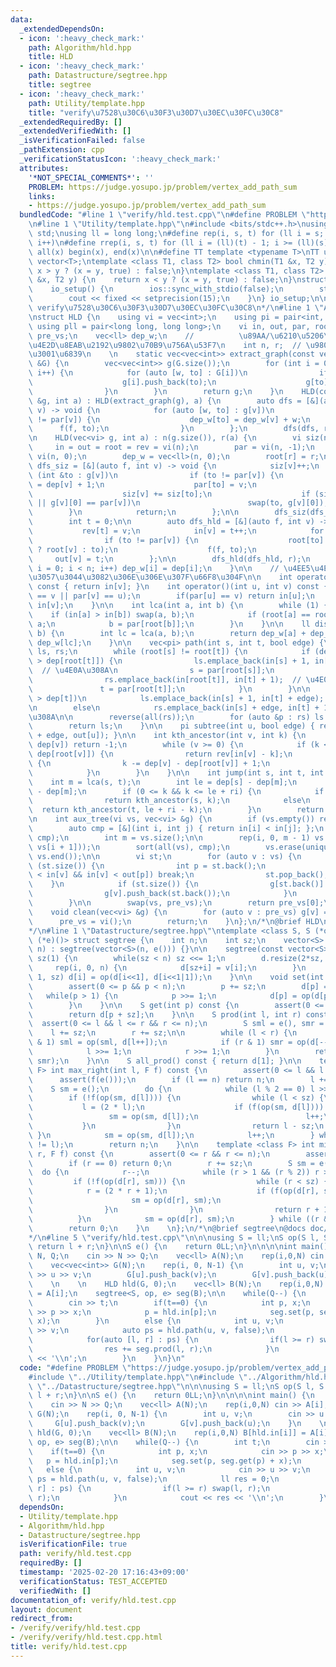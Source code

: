```yaml
---
data:
  _extendedDependsOn:
  - icon: ':heavy_check_mark:'
    path: Algorithm/hld.hpp
    title: HLD
  - icon: ':heavy_check_mark:'
    path: Datastructure/segtree.hpp
    title: segtree
  - icon: ':heavy_check_mark:'
    path: Utility/template.hpp
    title: "verify\u7528\u30C6\u30F3\u30D7\u30EC\u30FC\u30C8"
  _extendedRequiredBy: []
  _extendedVerifiedWith: []
  _isVerificationFailed: false
  _pathExtension: cpp
  _verificationStatusIcon: ':heavy_check_mark:'
  attributes:
    '*NOT_SPECIAL_COMMENTS*': ''
    PROBLEM: https://judge.yosupo.jp/problem/vertex_add_path_sum
    links:
    - https://judge.yosupo.jp/problem/vertex_add_path_sum
  bundledCode: "#line 1 \"verify/hld.test.cpp\"\n#define PROBLEM \"https://judge.yosupo.jp/problem/vertex_add_path_sum\"\
    \n#line 1 \"Utility/template.hpp\"\n#include <bits/stdc++.h>\nusing namespace\
    \ std;\nusing ll = long long;\n#define rep(i, s, t) for (ll i = s; i < (ll)(t);\
    \ i++)\n#define rrep(i, s, t) for (ll i = (ll)(t) - 1; i >= (ll)(s); i--)\n#define\
    \ all(x) begin(x), end(x)\n\n#define TT template <typename T>\nTT using vec =\
    \ vector<T>;\ntemplate <class T1, class T2> bool chmin(T1 &x, T2 y) {\n    return\
    \ x > y ? (x = y, true) : false;\n}\ntemplate <class T1, class T2> bool chmax(T1\
    \ &x, T2 y) {\n    return x < y ? (x = y, true) : false;\n}\nstruct io_setup {\n\
    \    io_setup() {\n        ios::sync_with_stdio(false);\n        std::cin.tie(nullptr);\n\
    \        cout << fixed << setprecision(15);\n    }\n} io_setup;\n\n/*\n@brief\
    \ verify\u7528\u30C6\u30F3\u30D7\u30EC\u30FC\u30C8\n*/\n#line 1 \"Algorithm/hld.hpp\"\
    \nstruct HLD {\n    using vi = vec<int>;\n    using pi = pair<int, int>;\n   \
    \ using pll = pair<long long, long long>;\n    vi in, out, par, root, rev, dep,\
    \ pre_vs;\n    vec<ll> dep_w;\n    //          \u89AA/\u6210\u5206\u306Etop/in\u306E\
    \u4E2D\u8EAB\u2192\u9802\u70B9\u756A\u53F7\n    int n, r;  // \u9802\u70B9\u6570\
    \u3001\u6839\n    \n    static vec<vec<int>> extract_graph(const vec<vec<pll>>\
    \ &G) {\n        vec<vec<int>> g(G.size());\n        for (int i = 0; i < int(G.size());\
    \ i++) {\n            for (auto [w, to] : G[i])\n                if (i < to) {\n\
    \                    g[i].push_back(to);\n                    g[to].push_back(i);\n\
    \                }\n        }\n        return g;\n    }\n    HLD(const vec<vec<pll>>\
    \ &g, int a) : HLD(extract_graph(g), a) {\n        auto dfs = [&](auto f, int\
    \ v) -> void {\n            for (auto [w, to] : g[v])\n                if (to\
    \ != par[v]) {\n                    dep_w[to] = dep_w[v] + w;\n              \
    \      f(f, to);\n                }\n        };\n        dfs(dfs, r);\n    }\n\
    \n    HLD(vec<vi> g, int a) : n(g.size()), r(a) {\n        vi siz(n, 0);\n   \
    \     in = out = root = rev = vi(n);\n        par = vi(n, -1);\n        dep =\
    \ vi(n, 0);\n        dep_w = vec<ll>(n, 0);\n        root[r] = r;\n\n        auto\
    \ dfs_siz = [&](auto f, int v) -> void {\n            siz[v]++;\n            for\
    \ (int &to : g[v])\n                if (to != par[v]) {\n                    dep[to]\
    \ = dep[v] + 1;\n                    par[to] = v;\n                    f(f, to);\n\
    \                    siz[v] += siz[to];\n                    if (siz[to] > siz[g[v][0]]\
    \ || g[v][0] == par[v])\n                        swap(to, g[v][0]);\n        \
    \        }\n            return;\n        };\n\n        dfs_siz(dfs_siz, r);\n\n\
    \        int t = 0;\n\n        auto dfs_hld = [&](auto f, int v) -> void {\n \
    \           rev[t] = v;\n            in[v] = t++;\n            for (int to : g[v])\n\
    \                if (to != par[v]) {\n                    root[to] = (to == g[v][0]\
    \ ? root[v] : to);\n                    f(f, to);\n                }\n       \
    \     out[v] = t;\n        };\n\n        dfs_hld(dfs_hld, r);\n        for (int\
    \ i = 0; i < n; i++) dep_w[i] = dep[i];\n    }\n\n    // \u4EE5\u4E0B\u3001\u6B32\
    \u3057\u3044\u3082\u306E\u306E\u307F\u66F8\u304F\n\n    int operator()(int v)\
    \ const { return in[v]; }\n    int operator()(int u, int v) const {\n        assert(par[u]\
    \ == v || par[v] == u);\n        if(par[u] == v) return in[u];\n        else return\
    \ in[v];\n    }\n\n    int lca(int a, int b) {\n        while (1) {\n        \
    \    if (in[a] > in[b]) swap(a, b);\n            if (root[a] == root[b]) return\
    \ a;\n            b = par[root[b]];\n        }\n    }\n\n    ll dist(int a, int\
    \ b) {\n        int lc = lca(a, b);\n        return dep_w[a] + dep_w[b] - 2 *\
    \ dep_w[lc];\n    }\n\n    vec<pi> path(int s, int t, bool edge) {\n        vec<pi>\
    \ ls, rs;\n        while (root[s] != root[t]) {\n            if (dep[root[s]]\
    \ > dep[root[t]]) {\n                ls.emplace_back(in[s] + 1, in[root[s]]);\
    \  // \u4E0A\u308A\n                s = par[root[s]];\n            } else {\n\
    \                rs.emplace_back(in[root[t]], in[t] + 1);  // \u4E0B\u308A\n \
    \               t = par[root[t]];\n            }\n        }\n\n        if (dep[s]\
    \ > dep[t])\n            ls.emplace_back(in[s] + 1, in[t] + edge);  // \u4E0A\u308A\
    \n        else\n            rs.emplace_back(in[s] + edge, in[t] + 1);  // \u4E0B\
    \u308A\n\n        reverse(all(rs));\n        for (auto &p : rs) ls.push_back(p);\n\
    \        return ls;\n    }\n\n    pi subtree(int u, bool edge) { return pi(in[u]\
    \ + edge, out[u]); }\n\n    int kth_ancestor(int v, int k) {\n        if (k >\
    \ dep[v]) return -1;\n        while (v >= 0) {\n            if (k <= dep[v] -\
    \ dep[root[v]]) {\n                return rev[in[v] - k];\n            } else\
    \ {\n                k -= dep[v] - dep[root[v]] + 1;\n                v = par[root[v]];\n\
    \            }\n        }\n    }\n\n    int jump(int s, int t, int k) {\n    \
    \    int m = lca(s, t);\n        int le = dep[s] - dep[m];\n        int ri = dep[t]\
    \ - dep[m];\n        if (0 <= k && k <= le + ri) {\n            if (k < le)\n\
    \                return kth_ancestor(s, k);\n            else\n              \
    \  return kth_ancestor(t, le + ri - k);\n        }\n        return -1;\n    }\n\
    \n    int aux_tree(vi vs, vec<vi> &g) {\n        if (vs.empty()) return -1;\n\n\
    \        auto cmp = [&](int i, int j) { return in[i] < in[j]; };\n        sort(all(vs),\
    \ cmp);\n        int m = vs.size();\n\n        rep(i, 0, m - 1) vs.push_back(lca(vs[i],\
    \ vs[i + 1]));\n        sort(all(vs), cmp);\n        vs.erase(unique(all(vs)),\
    \ vs.end());\n\n        vi st;\n        for (auto v : vs) {\n            while\
    \ (st.size()) {\n                int p = st.back();\n                if (in[p]\
    \ < in[v] && in[v] < out[p]) break;\n                st.pop_back();\n        \
    \    }\n            if (st.size()) {\n                g[st.back()].push_back(v);\n\
    \                g[v].push_back(st.back());\n            }\n            st.push_back(v);\n\
    \        }\n\n        swap(vs, pre_vs);\n        return pre_vs[0];\n    }\n\n\
    \    void clean(vec<vi> &g) {\n        for (auto v : pre_vs) g[v] = vi();\n  \
    \      pre_vs = vi();\n        return;\n    }\n};\n/*\n@brief HLD\n@docs doc/hld.md\n\
    */\n#line 1 \"Datastructure/segtree.hpp\"\ntemplate <class S, S (*op)(S, S), S\
    \ (*e)()> struct segtree {\n    int n;\n    int sz;\n    vector<S> d;\n\n    segtree(int\
    \ n) : segtree(vector<S>(n, e())) {}\n\n    segtree(const vector<S> &v) : n((int)v.size()),\
    \ sz(1) {\n        while(sz < n) sz <<= 1;\n        d.resize(2*sz, e());\n   \
    \     rep(i, 0, n) {\n            d[sz+i] = v[i];\n        }\n        rrep(i,\
    \ 1, sz) d[i] = op(d[i<<1], d[i<<1|1]);\n    }\n\n    void set(int p, S x) {\n\
    \        assert(0 <= p && p < n);\n        p += sz;\n        d[p] = x;\n     \
    \   while(p > 1) {\n            p >>= 1;\n            d[p] = op(d[p<<1], d[p<<1|1]);\n\
    \        }\n    }\n\n    S get(int p) const {\n        assert(0 <= p && p < n);\n\
    \        return d[p + sz];\n    }\n\n    S prod(int l, int r) const {\n      \
    \  assert(0 <= l && l <= r && r <= n);\n        S sml = e(), smr = e();\n    \
    \    l += sz;\n        r += sz;\n\n        while (l < r) {\n            if (l\
    \ & 1) sml = op(sml, d[l++]);\n            if (r & 1) smr = op(d[--r], smr);\n\
    \            l >>= 1;\n            r >>= 1;\n        }\n        return op(sml,\
    \ smr);\n    }\n\n    S all_prod() const { return d[1]; }\n\n    template <class\
    \ F> int max_right(int l, F f) const {\n        assert(0 <= l && l <= n);\n  \
    \      assert(f(e()));\n        if (l == n) return n;\n        l += sz;\n    \
    \    S sm = e();\n        do {\n            while (l % 2 == 0) l >>= 1;\n    \
    \        if (!f(op(sm, d[l]))) {\n                while (l < sz) {\n         \
    \           l = (2 * l);\n                    if (f(op(sm, d[l]))) {\n       \
    \                 sm = op(sm, d[l]);\n                        l++;\n         \
    \           }\n                }\n                return l - sz;\n           \
    \ }\n            sm = op(sm, d[l]);\n            l++;\n        } while ((l & -l)\
    \ != l);\n        return n;\n    }\n\n    template <class F> int min_left(int\
    \ r, F f) const {\n        assert(0 <= r && r <= n);\n        assert(f(e()));\n\
    \        if (r == 0) return 0;\n        r += sz;\n        S sm = e();\n      \
    \  do {\n            r--;\n            while (r > 1 && (r % 2)) r >>= 1;\n   \
    \         if (!f(op(d[r], sm))) {\n                while (r < sz) {\n        \
    \            r = (2 * r + 1);\n                    if (f(op(d[r], sm))) {\n  \
    \                      sm = op(d[r], sm);\n                        r--;\n    \
    \                }\n                }\n                return r + 1 - sz;\n  \
    \          }\n            sm = op(d[r], sm);\n        } while ((r & -r) != r);\n\
    \        return 0;\n    }\n    \n};\n/*\n@brief segtree\n@docs doc/segtree.md\n\
    */\n#line 5 \"verify/hld.test.cpp\"\n\n\nusing S = ll;\nS op(S l, S r) {\n   \
    \ return l + r;\n}\n\nS e() {\n    return 0LL;\n}\n\n\n\nint main() {\n    int\
    \ N, Q;\n    cin >> N >> Q;\n    vec<ll> A(N);\n    rep(i,0,N) cin >> A[i];\n\
    \    vec<vec<int>> G(N);\n    rep(i, 0, N-1) {\n        int u, v;\n        cin\
    \ >> u >> v;\n        G[u].push_back(v);\n        G[v].push_back(u);\n    }\n\
    \    \n    \n    HLD hld(G, 0);\n    vec<ll> B(N);\n    rep(i,0,N) B[hld.in[i]]\
    \ = A[i];\n    segtree<S, op, e> seg(B);\n\n    while(Q--) {\n        int t;\n\
    \        cin >> t;\n        if(t==0) {\n            int p, x;\n            cin\
    \ >> p >> x;\n            p = hld.in[p];\n            seg.set(p, seg.get(p) +\
    \ x);\n        }\n        else {\n            int u, v;\n            cin >> u\
    \ >> v;\n            auto ps = hld.path(u, v, false);\n            ll res = 0;\n\
    \            for(auto [l, r] : ps) {\n                if(l >= r) swap(l, r);\n\
    \                res += seg.prod(l, r);\n            }\n            cout << res\
    \ << '\\n';\n        }\n    }\n}\n"
  code: "#define PROBLEM \"https://judge.yosupo.jp/problem/vertex_add_path_sum\"\n\
    #include \"../Utility/template.hpp\"\n#include \"../Algorithm/hld.hpp\"\n#include\
    \ \"../Datastructure/segtree.hpp\"\n\n\nusing S = ll;\nS op(S l, S r) {\n    return\
    \ l + r;\n}\n\nS e() {\n    return 0LL;\n}\n\n\n\nint main() {\n    int N, Q;\n\
    \    cin >> N >> Q;\n    vec<ll> A(N);\n    rep(i,0,N) cin >> A[i];\n    vec<vec<int>>\
    \ G(N);\n    rep(i, 0, N-1) {\n        int u, v;\n        cin >> u >> v;\n   \
    \     G[u].push_back(v);\n        G[v].push_back(u);\n    }\n    \n    \n    HLD\
    \ hld(G, 0);\n    vec<ll> B(N);\n    rep(i,0,N) B[hld.in[i]] = A[i];\n    segtree<S,\
    \ op, e> seg(B);\n\n    while(Q--) {\n        int t;\n        cin >> t;\n    \
    \    if(t==0) {\n            int p, x;\n            cin >> p >> x;\n         \
    \   p = hld.in[p];\n            seg.set(p, seg.get(p) + x);\n        }\n     \
    \   else {\n            int u, v;\n            cin >> u >> v;\n            auto\
    \ ps = hld.path(u, v, false);\n            ll res = 0;\n            for(auto [l,\
    \ r] : ps) {\n                if(l >= r) swap(l, r);\n                res += seg.prod(l,\
    \ r);\n            }\n            cout << res << '\\n';\n        }\n    }\n}"
  dependsOn:
  - Utility/template.hpp
  - Algorithm/hld.hpp
  - Datastructure/segtree.hpp
  isVerificationFile: true
  path: verify/hld.test.cpp
  requiredBy: []
  timestamp: '2025-02-20 17:16:43+09:00'
  verificationStatus: TEST_ACCEPTED
  verifiedWith: []
documentation_of: verify/hld.test.cpp
layout: document
redirect_from:
- /verify/verify/hld.test.cpp
- /verify/verify/hld.test.cpp.html
title: verify/hld.test.cpp
---
```


